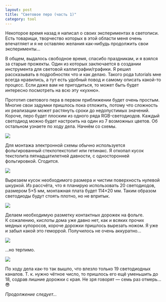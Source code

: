 ```yaml
---
layout: post
title: "Световое перо (часть 1)"
category: tool
---
```

Некоторое время назад я написал о&#160;своих экспериментах в&#160;светописи. Есть товарищи, творчество которых в&#160;этой области меня очень впечатляет и&#160;я не оставляю желания как-нибудь продолжить свои эксперименты...

В&#160;общем, выдалось свободное время, спасибо праздникам, и&#160;я взялся за старые прожекты. Один из которых заключается в&#160;создании инструмента для световой каллиграфии/графики. Я решил рассказывать в&#160;подробностях что и&#160;как делаю. Такого рода tutorials мне всегда нравились, а&#160;тут есть удобный повод и&#160;самому описать какой-то процесс. Если даже вам не пригодиться, то может быть будет интересно посмотреть на всю эту «кухню».

Прототип светового пера в&#160;первом приближении будет очень простым. Многие свои задумки пришлось пока отложить, потому что сложность их реализации может растянуть сроки до недопустимых значений. Короче, перо будет плоским из одного ряда RGB-светодиодов. Каждый светодиод можно будет настроить на один из 7 возможных цветов. Об остальном узнаете по ходу дела. Начнём со схемы.

![](https://pics.livejournal.com/quillcraft/pic/000s1xbg)

Для монтажа электронной схемы обычно используется фольгированный стеклотекстолит или гетинакс. Я откопал кусок текстолита пятнадцатилетней давности, с&#160;односторонней фольгировкой. Сгодится.

![](https://pics.livejournal.com/quillcraft/pic/000rfhb5)

Вырезаем кусок необходимого размера и&#160;чистим поверхность нулевой шкуркой. Из рассчёта, что я планирую использовать 20 светодиодов, размером 5&#215;5&#160;мм, монтажная плата будет 114&#215;20&#160;мм. Таким образом светодиоды будут стоять плотно, но не впритык.

![](https://pics.livejournal.com/quillcraft/pic/000rhhkt)

Делаем необходимую разметку контактных дорожек на фольге. К&#160;сожалению, кислоты дома уже давно нет, как и&#160;всяких прочих медных купоросов, короче дорожки пришлось вырезать ножом. Я уже и&#160;забыл какой это геморрой. Получилось не очень аккуратно...

![](https://pics.livejournal.com/quillcraft/pic/000rxawp)

...но терпимо.

![](https://pics.livejournal.com/quillcraft/pic/000rz6kq)

По ходу дела как-то так вышло, что влезло только 19 светодиодных каналов. Т.&#160;к. нужно чётное число, то пришлось его ещё уменьшить до 18, содрав лишние дорожки с&#160;края. Не зря говорят&#160;— семь раз отмерь... 😎

*Продолжение следует...*

